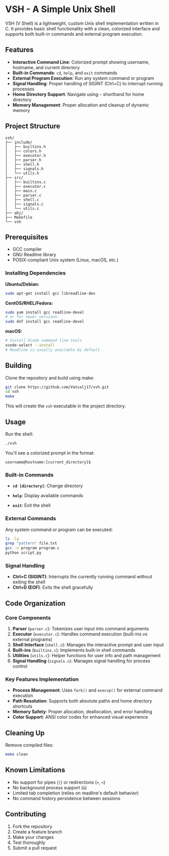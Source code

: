 # VSH - A Simple Unix Shell

VSH (V Shell) is a lightweight, custom Unix shell implementation written in C. It provides basic shell functionality with a clean, colorized interface and supports both built-in commands and external program execution.

## Features

- **Interactive Command Line**: Colorized prompt showing username, hostname, and current directory
- **Built-in Commands**: `cd`, `help`, and `exit` commands
- **External Program Execution**: Run any system command or program
- **Signal Handling**: Proper handling of SIGINT (Ctrl+C) to interrupt running processes
- **Home Directory Support**: Navigate using `~` shorthand for home directory
- **Memory Management**: Proper allocation and cleanup of dynamic memory

## Project Structure

```
vsh/
├── include/      
│   ├── builtins.h
│   ├── colors.h  
│   ├── executor.h
│   ├── parser.h  
│   ├── shell.h   
│   ├── signals.h 
│   └── utils.h   
├── src/          
│   ├── builtins.c
│   ├── executor.c
│   ├── main.c    
│   ├── parser.c  
│   ├── shell.c   
│   ├── signals.c 
│   └── utils.c   
├── obj/    
├── Makefile
└── vsh     
```

## Prerequisites

- GCC compiler
- GNU Readline library
- POSIX-compliant Unix system (Linux, macOS, etc.)

### Installing Dependencies

**Ubuntu/Debian:**
```bash
sudo apt-get install gcc libreadline-dev
```

**CentOS/RHEL/Fedora:**
```bash
sudo yum install gcc readline-devel
# or for newer versions:
sudo dnf install gcc readline-devel
```

**macOS:**
```bash
# Install Xcode command line tools
xcode-select --install
# Readline is usually available by default
```

## Building

Clone the repository and build using make:

```bash
git clone https://github.com/Vatsalj17/vsh.git
cd vsh
make
```

This will create the `vsh` executable in the project directory.

## Usage

Run the shell:

```bash
./vsh
```

You'll see a colorized prompt in the format:
```
username@hostname:[current_directory]$ 
```

### Built-in Commands

- **`cd [directory]`**: Change directory
  
- **`help`**: Display available commands

- **`exit`**: Exit the shell

### External Commands

Any system command or program can be executed:
```bash
ls -la
grep "pattern" file.txt
gcc -o program program.c
python script.py
```

### Signal Handling

- **Ctrl+C (SIGINT)**: Interrupts the currently running command without exiting the shell
- **Ctrl+D (EOF)**: Exits the shell gracefully

## Code Organization

### Core Components

1. **Parser** (`parser.c`): Tokenizes user input into command arguments
2. **Executor** (`executor.c`): Handles command execution (built-ins vs external programs)
3. **Shell Interface** (`shell.c`): Manages the interactive prompt and user input
4. **Built-ins** (`builtins.c`): Implements built-in shell commands
5. **Utilities** (`utils.c`): Helper functions for user info and path management
6. **Signal Handling** (`signals.c`): Manages signal handling for process control

### Key Features Implementation

- **Process Management**: Uses `fork()` and `execvp()` for external command execution
- **Path Resolution**: Supports both absolute paths and home directory shortcuts
- **Memory Safety**: Proper allocation, deallocation, and error handling
- **Color Support**: ANSI color codes for enhanced visual experience

## Cleaning Up

Remove compiled files:

```bash
make clean
```

## Known Limitations

- No support for pipes (`|`) or redirections (`>`, `<`)
- No background process support (`&`)
- Limited tab completion (relies on readline's default behavior)
- No command history persistence between sessions

## Contributing

1. Fork the repository
2. Create a feature branch
3. Make your changes
4. Test thoroughly
5. Submit a pull request

